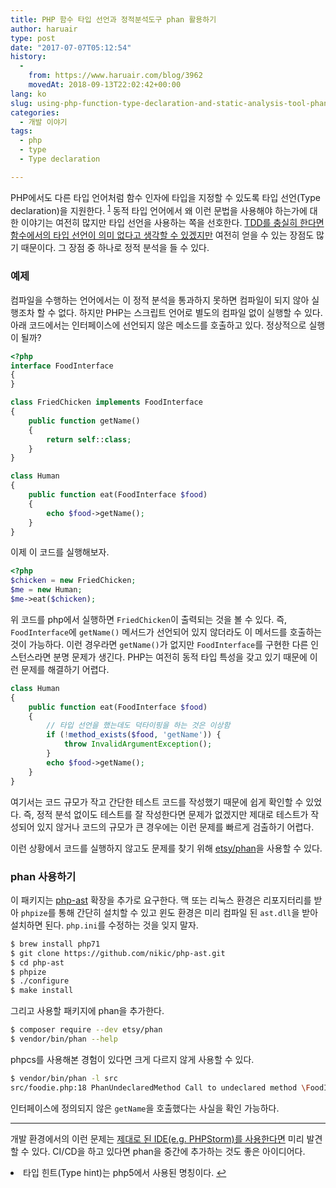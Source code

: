 ```yaml
---
title: PHP 함수 타입 선언과 정적분석도구 phan 활용하기
author: haruair
type: post
date: "2017-07-07T05:12:54"
history:
  - 
    from: https://www.haruair.com/blog/3962
    movedAt: 2018-09-13T22:02:42+00:00
lang: ko
slug: using-php-function-type-declaration-and-static-analysis-tool-phan
categories:
  - 개발 이야기
tags:
  - php
  - type
  - Type declaration

---
```

PHP에서도 다른 타입 언어처럼 함수 인자에 타입을 지정할 수 있도록 타입 선언(Type declaration)을 지원한다. <sup id="fnref-3962-1"><a href="#fn-3962-1" class="jetpack-footnote">1</a></sup> 동적 타입 언어에서 왜 이런 문법을 사용해야 하는가에 대한 이야기는 여전히 많지만 타입 선언을 사용하는 쪽을 선호한다. [TDD를 충실히 한다면 함수에서의 타입 선언이 의미 없다고 생각할 수 있겠지만][1] 여전히 얻을 수 있는 장점도 많기 때문이다. 그 장점 중 하나로 정적 분석을 들 수 있다.

### 예제

컴파일을 수행하는 언어에서는 이 정적 분석을 통과하지 못하면 컴파일이 되지 않아 실행조차 할 수 없다. 하지만 PHP는 스크립트 언어로 별도의 컴파일 없이 실행할 수 있다. 아래 코드에서는 인터페이스에 선언되지 않은 메소드를 호출하고 있다. 정상적으로 실행이 될까?

```php
<?php
interface FoodInterface
{
}

class FriedChicken implements FoodInterface
{
    public function getName()
    {
        return self::class;
    }
}

class Human
{
    public function eat(FoodInterface $food)
    {
        echo $food->getName();
    }
}
```

이제 이 코드를 실행해보자.

```php
<?php
$chicken = new FriedChicken;
$me = new Human;
$me->eat($chicken);
```

위 코드를 php에서 실행하면 `FriedChicken`이 출력되는 것을 볼 수 있다. 즉, `FoodInterface`에 `getName()` 메서드가 선언되어 있지 않더라도 이 메서드를 호출하는 것이 가능하다. 이런 경우라면 `getName()`가 없지만 `FoodInterface`를 구현한 다른 인스턴스라면 분명 문제가 생긴다. PHP는 여전히 동적 타입 특성을 갖고 있기 때문에 이런 문제를 해결하기 어렵다.

```php
class Human
{
    public function eat(FoodInterface $food)
    {
        // 타입 선언을 했는데도 덕타이핑을 하는 것은 이상함
        if (!method_exists($food, 'getName')) {
            throw InvalidArgumentException();
        }
        echo $food->getName();
    }
}
```

여기서는 코드 규모가 작고 간단한 테스트 코드를 작성했기 때문에 쉽게 확인할 수 있었다. 즉, 정적 분석 없이도 테스트를 잘 작성한다면 문제가 없겠지만 제대로 테스트가 작성되어 있지 않거나 코드의 규모가 큰 경우에는 이런 문제를 빠르게 검출하기 어렵다.

이런 상황에서 코드를 실행하지 않고도 문제를 찾기 위해 [etsy/phan][2]을 사용할 수 있다.

### phan 사용하기

이 패키지는 [php-ast][3] 확장을 추가로 요구한다. 맥 또는 리눅스 환경은 리포지터리를 받아 `phpize`를 통해 간단히 설치할 수 있고 윈도 환경은 미리 컴파일 된 `ast.dll`을 받아 설치하면 된다. `php.ini`를 수정하는 것을 잊지 말자.

```bash
$ brew install php71
$ git clone https://github.com/nikic/php-ast.git
$ cd php-ast
$ phpize
$ ./configure
$ make install
```

그리고 사용할 패키지에 phan을 추가한다.

```bash
$ composer require --dev etsy/phan
$ vendor/bin/phan --help
```

phpcs를 사용해본 경험이 있다면 크게 다르지 않게 사용할 수 있다.

```bash
$ vendor/bin/phan -l src
src/foodie.php:18 PhanUndeclaredMethod Call to undeclared method \FoodInterface::getName
```

인터페이스에 정의되지 않은 `getName`을 호출했다는 사실을 확인 가능하다.

* * *

개발 환경에서의 이런 문제는 [제대로 된 IDE(e.g. PHPStorm)를 사용한다면][4] 미리 발견할 수 있다. CI/CD을 하고 있다면 phan을 중간에 추가하는 것도 좋은 아이디어다.

<li id="fn-3962-1">
  타입 힌트(Type hint)는 php5에서 사용된 명칭이다.&#160;<a href="#fnref-3962-1">&#8617;</a> </fn></footnotes>

 [1]: http://radify.io/blog/type-hinting-in-php-good-or-bad-practice/
 [2]: https://github.com/etsy/phan
 [3]: https://github.com/nikic/php-ast
 [4]: https://user-images.githubusercontent.com/1009457/27584730-64a72d7e-5b7c-11e7-92e8-cc7f7f550db0.png